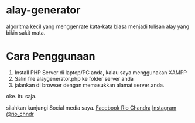 # alay-generator
algoritma kecil yang menggenrate kata-kata biasa menjadi tulisan alay yang bikin sakit mata.

# Cara Penggunaan 
1. Install PHP Server di laptop/PC anda, kalau saya menggunakan XAMPP
2. Salin file alaygenerator.php ke folder server anda
3. jalankan di browser dengan memasukkan alamat server anda.

oke. itu saja.

silahkan kunjungi Social media saya.
[Facebook Rio Chandra](https://web.facebook.com/riomrerror404)
[Instagram @rio_chndr](http://instagram.com/rio_chndr)
